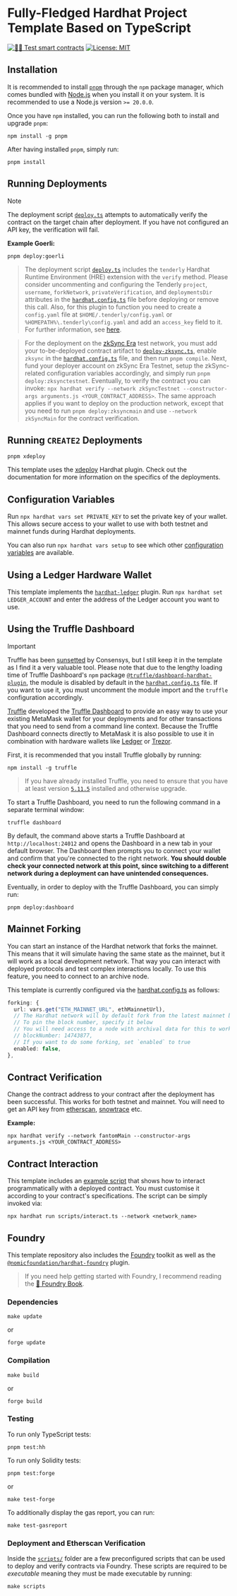# Fully-Fledged Hardhat Project Template Based on TypeScript

[![🕵️‍♂️ Test smart contracts](https://github.com/pcaversaccio/hardhat-project-template-ts/actions/workflows/test-contracts.yml/badge.svg)](https://github.com/pcaversaccio/hardhat-project-template-ts/actions/workflows/test-contracts.yml)
[![License: MIT](https://img.shields.io/badge/License-MIT-blue.svg)](https://opensource.org/license/mit/)

## Installation

It is recommended to install [`pnpm`](https://pnpm.io) through the `npm` package manager, which comes bundled with [Node.js](https://nodejs.org/en) when you install it on your system. It is recommended to use a Node.js version `>= 20.0.0`.

Once you have `npm` installed, you can run the following both to install and upgrade `pnpm`:

```console
npm install -g pnpm
```

After having installed `pnpm`, simply run:

```console
pnpm install
```

## Running Deployments

> [!NOTE]
> The deployment script [`deploy.ts`](./scripts/deploy.ts) attempts to automatically verify the contract on the target chain after deployment. If you have not configured an API key, the verification will fail.

**Example Goerli:**

```console
pnpm deploy:goerli
```

> The deployment script [`deploy.ts`](./scripts/deploy.ts) includes the `tenderly` Hardhat Runtime Environment (HRE) extension with the `verify` method. Please consider uncommenting and configuring the Tenderly `project`, `username`, `forkNetwork`, `privateVerification`, and `deploymentsDir` attributes in the [`hardhat.config.ts`](./hardhat.config.ts) file before deploying or remove this call. Also, for this plugin to function you need to create a `config.yaml` file at `$HOME/.tenderly/config.yaml` or `%HOMEPATH%\.tenderly\config.yaml` and add an `access_key` field to it. For further information, see [here](https://www.npmjs.com/package/@tenderly/hardhat-tenderly#installing-tenderly-cli).

> For the deployment on the [zkSync Era](https://docs.zksync.io/) test network, you must add your to-be-deployed contract artifact to [`deploy-zksync.ts`](./deploy/deploy-zksync.ts), enable `zksync` in the [`hardhat.config.ts`](./hardhat.config.ts#L121) file, and then run `pnpm compile`. Next, fund your deployer account on zkSync Era Testnet, setup the zkSync-related configuration variables accordingly, and simply run `pnpm deploy:zksynctestnet`. Eventually, to verify the contract you can invoke: `npx hardhat verify --network zkSyncTestnet --constructor-args arguments.js <YOUR_CONTRACT_ADDRESS>`. The same approach applies if you want to deploy on the production network, except that you need to run `pnpm deploy:zksyncmain` and use `--network zkSyncMain` for the contract verification.

## Running `CREATE2` Deployments

```console
pnpm xdeploy
```

This template uses the [xdeploy](https://github.com/pcaversaccio/xdeployer) Hardhat plugin. Check out the documentation for more information on the specifics of the deployments.

## Configuration Variables

Run `npx hardhat vars set PRIVATE_KEY` to set the private key of your wallet. This allows secure access to your wallet to use with both testnet and mainnet funds during Hardhat deployments.

You can also run `npx hardhat vars setup` to see which other [configuration variables](https://hardhat.org/hardhat-runner/docs/guides/configuration-variables) are available.

## Using a Ledger Hardware Wallet

This template implements the [`hardhat-ledger`](https://hardhat.org/hardhat-runner/plugins/nomicfoundation-hardhat-ledger) plugin. Run `npx hardhat set LEDGER_ACCOUNT` and enter the address of the Ledger account you want to use.

## Using the Truffle Dashboard

> [!IMPORTANT]
> Truffle has been [sunsetted](https://consensys.io/blog/consensys-announces-the-sunset-of-truffle-and-ganache-and-new-hardhat) by Consensys, but I still keep it in the template as I find it a very valuable tool. Please note that due to the lengthy loading time of Truffle Dashboard's `npm` package [`@truffle/dashboard-hardhat-plugin`](https://www.npmjs.com/package/@truffle/dashboard-hardhat-plugin), the module is disabled by default in the [`hardhat.config.ts`](./hardhat.config.ts) file. If you want to use it, you must uncomment the module import and the `truffle` configuration accordingly.

[Truffle](https://trufflesuite.com) developed the [Truffle Dashboard](https://trufflesuite.com/docs/truffle/how-to/use-the-truffle-dashboard/) to provide an easy way to use your existing MetaMask wallet for your deployments and for other transactions that you need to send from a command line context. Because the Truffle Dashboard connects directly to MetaMask it is also possible to use it in combination with hardware wallets like [Ledger](https://www.ledger.com) or [Trezor](https://trezor.io).

First, it is recommended that you install Truffle globally by running:

```console
npm install -g truffle
```

> If you have already installed Truffle, you need to ensure that you have at least version [`5.11.5`](https://github.com/trufflesuite/truffle/releases/tag/v5.11.5) installed and otherwise upgrade.

To start a Truffle Dashboard, you need to run the following command in a separate terminal window:

```console
truffle dashboard
```

By default, the command above starts a Truffle Dashboard at `http://localhost:24012` and opens the Dashboard in a new tab in your default browser. The Dashboard then prompts you to connect your wallet and confirm that you're connected to the right network. **You should double check your connected network at this point, since switching to a different network during a deployment can have unintended consequences.**

Eventually, in order to deploy with the Truffle Dashboard, you can simply run:

```console
pnpm deploy:dashboard
```

## Mainnet Forking

You can start an instance of the Hardhat network that forks the mainnet. This means that it will simulate having the same state as the mainnet, but it will work as a local development network. That way you can interact with deployed protocols and test complex interactions locally. To use this feature, you need to connect to an archive node.

This template is currently configured via the [hardhat.config.ts](./hardhat.config.ts) as follows:

```ts
forking: {
  url: vars.get("ETH_MAINNET_URL", ethMainnetUrl),
  // The Hardhat network will by default fork from the latest mainnet block
  // To pin the block number, specify it below
  // You will need access to a node with archival data for this to work!
  // blockNumber: 14743877,
  // If you want to do some forking, set `enabled` to true
  enabled: false,
},
```

## Contract Verification

Change the contract address to your contract after the deployment has been successful. This works for both testnet and mainnet. You will need to get an API key from [etherscan](https://etherscan.io), [snowtrace](https://snowtrace.io) etc.

**Example:**

```console
npx hardhat verify --network fantomMain --constructor-args arguments.js <YOUR_CONTRACT_ADDRESS>
```

## Contract Interaction

This template includes an [example script](./scripts/interact.ts) that shows how to interact programmatically with a deployed contract. You must customise it according to your contract's specifications. The script can be simply invoked via:

```console
npx hardhat run scripts/interact.ts --network <network_name>
```

## Foundry

This template repository also includes the [Foundry](https://github.com/foundry-rs/foundry) toolkit as well as the [`@nomicfoundation/hardhat-foundry`](https://hardhat.org/hardhat-runner/docs/advanced/hardhat-and-foundry) plugin.

> If you need help getting started with Foundry, I recommend reading the [📖 Foundry Book](https://book.getfoundry.sh).

### Dependencies

```console
make update
```

or

```console
forge update
```

### Compilation

```console
make build
```

or

```console
forge build
```

### Testing

To run only TypeScript tests:

```console
pnpm test:hh
```

To run only Solidity tests:

```console
pnpm test:forge
```

or

```console
make test-forge
```

To additionally display the gas report, you can run:

```console
make test-gasreport
```

### Deployment and Etherscan Verification

Inside the [`scripts/`](./scripts) folder are a few preconfigured scripts that can be used to deploy and verify contracts via Foundry. These scripts are required to be _executable_ meaning they must be made executable by running:

```console
make scripts
```

